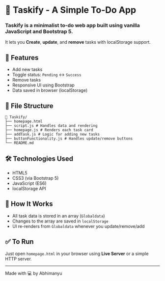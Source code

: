 # 📝 Taskify - A Simple To-Do App

### Taskify is a minimalist to-do web app built using vanilla JavaScript and Bootstrap 5.  
It lets you **Create**, **update**, and **remove** tasks with localStorage support.

## 🚀 Features

- Add new tasks
- Toggle status: `Pending` ↔ `Success`
- Remove tasks
- Responsive UI using Bootstrap
- Data saved in browser (localStorage)

## 📂 File Structure

```
📁 Taskify/
├── homepage.html
├── script.js # Handles data and rendering
├── homepage.js # Renders each task card
├── addTask.js # Logic for adding new tasks
├── buttonFunctionality.js # Handles update/remove buttons
└── README.md
```


## 🛠️ Technologies Used

- HTML5
- CSS3 (via Bootstrap 5)
- JavaScript (ES6)
- localStorage API

## 🧠 How It Works

- All task data is stored in an array (`Globaldata`)
- Changes to the array are saved in `localStorage`
- UI re-renders from `Globaldata` whenever you update/remove/add

## ✅ To Run

Just open `homepage.html` in your browser using **Live Server** or a simple HTTP server.

---

Made with 💻 by Abhimanyu  

